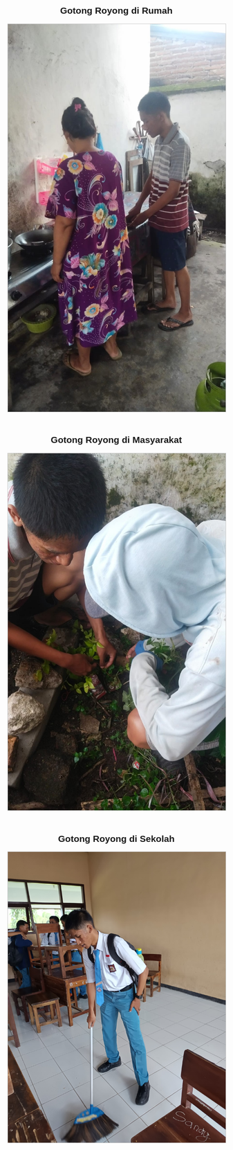 <!DOCTYPE html>
<html lang="id">
<head>
    <meta charset="UTF-8">
    <meta name="viewport" content="width=device-width, initial-scale=1.0">
    <title>Gotong Royong</title>
    <style>
        body {
            font-family: Arial, sans-serif;
            margin: 20px;
        }
        .container {
            display: flex;
            flex-direction: column;
            align-items: center;
            gap: 20px;
        }
        img {
            max-width: 100%;
            height: auto;
            border: 1px solid #ccc;
        }
        .section {
            text-align: center;
        }
    </style>
</head>
<body>
    <div class="container">
        <div class="section">
            <h2>Gotong Royong di Rumah</h2>
            <img src="1.jpg.jpg" alt="Gotong Royong di Rumah">
        </div>
        <div class="section">
            <h2>Gotong Royong di Masyarakat</h2>
            <img src="2.jpg.jpg" alt="Gotong Royong di Masyarakat">
        </div>
        <div class="section">
            <h2>Gotong Royong di Sekolah</h2>
            <img src="3.jpg.jpg" alt="Gotong Royong di Sekolah">
        </div>
    </div>
</body>
</html>
